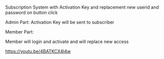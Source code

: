 Subscription System with Activation Key and replacement new userid and password on button click


Admin Part:
Activation Key  will be sent to subscriber


Member Part:


Member will login and activate and will replace new access


https://youtu.be/4BATKCX4l4w